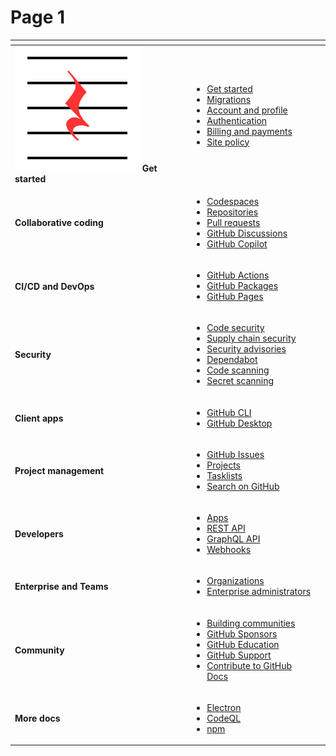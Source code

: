 # Page 1

<table data-view="cards"><thead><tr><th></th><th></th><th></th></tr></thead><tbody><tr><td><img src=".gitbook/assets/rest.svg" alt="" data-size="line"> <strong>Get started</strong></td><td><ul><li><a href="https://docs.github.com/en/get-started">Get started</a></li><li><a href="https://docs.github.com/en/migrations">Migrations</a></li><li><a href="https://docs.github.com/en/account-and-profile">Account and profile</a></li><li><a href="https://docs.github.com/en/authentication">Authentication</a></li><li><a href="https://docs.github.com/en/billing">Billing and payments</a></li><li><a href="https://docs.github.com/en/site-policy">Site policy</a></li></ul></td><td></td></tr><tr><td><h4>Collaborative coding</h4></td><td><ul><li><a href="https://docs.github.com/en/codespaces">Codespaces</a></li><li><a href="https://docs.github.com/en/repositories">Repositories</a></li><li><a href="https://docs.github.com/en/pull-requests">Pull requests</a></li><li><a href="https://docs.github.com/en/discussions">GitHub Discussions</a></li><li><a href="https://docs.github.com/en/copilot">GitHub Copilot</a></li></ul></td><td></td></tr><tr><td><h4>CI/CD and DevOps</h4></td><td><ul><li><a href="https://docs.github.com/en/actions">GitHub Actions</a></li><li><a href="https://docs.github.com/en/packages">GitHub Packages</a></li><li><a href="https://docs.github.com/en/pages">GitHub Pages</a></li></ul></td><td></td></tr><tr><td><h4>Security</h4></td><td><ul><li><a href="https://docs.github.com/en/code-security">Code security</a></li><li><a href="https://docs.github.com/en/code-security/supply-chain-security">Supply chain security</a></li><li><a href="https://docs.github.com/en/code-security/security-advisories">Security advisories</a></li><li><a href="https://docs.github.com/en/code-security/dependabot">Dependabot</a></li><li><a href="https://docs.github.com/en/code-security/code-scanning">Code scanning</a></li><li><a href="https://docs.github.com/en/code-security/secret-scanning">Secret scanning</a></li></ul></td><td></td></tr><tr><td><h4>Client apps</h4></td><td><ul><li><a href="https://docs.github.com/en/github-cli">GitHub CLI</a></li><li><a href="https://docs.github.com/en/desktop">GitHub Desktop</a></li></ul></td><td></td></tr><tr><td><h4>Project management</h4></td><td><ul><li><a href="https://docs.github.com/en/issues">GitHub Issues</a></li><li><a href="https://docs.github.com/en/issues/planning-and-tracking-with-projects">Projects</a></li><li><a href="https://docs.github.com/en/issues/managing-your-tasks-with-tasklists">Tasklists</a></li><li><a href="https://docs.github.com/en/search-github">Search on GitHub</a></li></ul></td><td></td></tr><tr><td><h4>Developers</h4></td><td><ul><li><a href="https://docs.github.com/en/apps">Apps</a></li><li><a href="https://docs.github.com/en/rest">REST API</a></li><li><a href="https://docs.github.com/en/graphql">GraphQL API</a></li><li><a href="https://docs.github.com/en/webhooks">Webhooks</a></li></ul></td><td></td></tr><tr><td><h4>Enterprise and Teams</h4></td><td><ul><li><a href="https://docs.github.com/en/organizations">Organizations</a></li><li><a href="https://docs.github.com/en/enterprise-cloud@latest/admin">Enterprise administrators</a></li></ul></td><td></td></tr><tr><td><h4>Community</h4></td><td><ul><li><a href="https://docs.github.com/en/communities">Building communities</a></li><li><a href="https://docs.github.com/en/sponsors">GitHub Sponsors</a></li><li><a href="https://docs.github.com/en/education">GitHub Education</a></li><li><a href="https://docs.github.com/en/support">GitHub Support</a></li><li><a href="https://docs.github.com/en/contributing">Contribute to GitHub Docs</a></li></ul></td><td></td></tr><tr><td><h4>More docs</h4></td><td><ul><li><a href="https://electronjs.org/docs/latest">Electron</a></li><li><a href="https://codeql.github.com/docs">CodeQL</a></li><li><a href="https://docs.npmjs.com/">npm</a></li></ul></td><td></td></tr></tbody></table>
